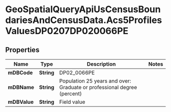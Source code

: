 # GeoSpatialQueryApiUsCensusBoundariesAndCensusData.Acs5ProfilesValuesDP0207DP020066PE

## Properties

Name | Type | Description | Notes
------------ | ------------- | ------------- | -------------
**mDBCode** | **String** | DP02_0066PE | 
**mDBName** | **String** | Population 25 years and over: Graduate or professional degree (percent) | 
**mDBValue** | **String** | Field value | 


